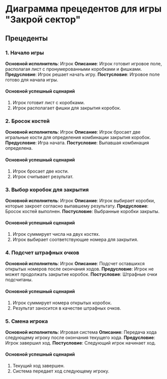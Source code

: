 # Диаграмма прецедентов для игры "Закрой сектор"

## Прецеденты

### 1. Начало игры
**Основной исполнитель**: Игрок
**Описание**: Игрок готовит игровое поле, располагая лист с пронумерованными коробками и фишками.
**Предусловие**: Игрок решает начать игру.
**Постусловие**: Игровое поле готово для начала игры.

#### Основной успешный сценарий
1. Игрок готовит лист с коробками.
2. Игрок располагает фишки для закрытия коробок.

### 2. Бросок костей
**Основной исполнитель**: Игрок
**Описание**: Игрок бросает две игральные кости для определения комбинации закрытия коробок.
**Предусловие**: Игра начата.
**Постусловие**: Выпавшая комбинация определена.

#### Основной успешный сценарий
1. Игрок бросает две кости.
2. Игрок считывает результат.

### 3. Выбор коробок для закрытия
**Основной исполнитель**: Игрок
**Описание**: Игрок выбирает коробки, которые закроет согласно выпавшему результату.
**Предусловие**: Бросок костей выполнен.
**Постусловие**: Выбранные коробки закрыты.

#### Основной успешный сценарий
1. Игрок суммирует числа на двух костях.
2. Игрок выбирает соответствующие номера для закрытия.

### 4. Подсчет штрафных очков
**Основной исполнитель**: Игрок
**Описание**: Подсчет оставшихся открытых номеров после окончания ходов.
**Предусловие**: Игрок не может продолжать закрытие коробок.
**Постусловие**: Штрафные очки подсчитаны.

#### Основной успешный сценарий
1. Игрок суммирует номера открытых коробок.
2. Результат заносится в качестве штрафных очков.

### 5. Смена игрока
**Основной исполнитель**: Игровая система
**Описание**: Передача хода следующему игроку после окончания текущего хода.
**Предусловие**: Игрок завершил ход.
**Постусловие**: Следующий игрок начинает ход.

#### Основной успешный сценарий
1. Текущий ход завершен.
2. Система передает ход следующему игроку.
